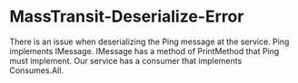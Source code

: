 # MassTransit-Deserialize-Error
There is an issue when deserializing the Ping message at the service. Ping implements IMessage. IMessage has a method of PrintMethod that Ping must implement. Our service has a consumer that implements Consumes<IMessage>.All.
